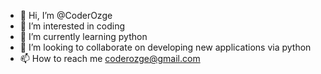- 👋 Hi, I’m @CoderOzge
- 👀 I’m interested in coding
- 🌱 I’m currently learning python
- 💞️ I’m looking to collaborate on developing new applications via python
- 📫 How to reach me coderozge@gmail.com

<!---
CoderOzge/CoderOzge is a ✨ special ✨ repository because its `README.md` (this file) appears on your GitHub profile.
You can click the Preview link to take a look at your changes.
--->
